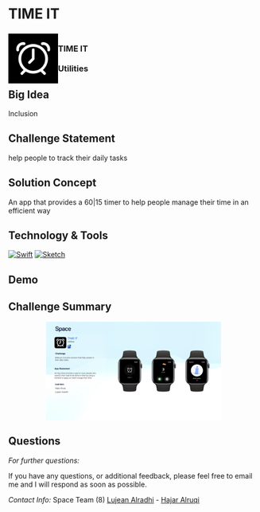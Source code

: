 # TIME IT
<!-- PROJECT LOGO -->
<div>
 <h3><img align="left" width="100" height="100" src="logo.png"> <br/> TIME IT <br/>
 <br/> Utilities <br/></h3>
 </div>   
 
 
##
 
## Big Idea
Inclusion

## Challenge Statement 
help people to track their daily tasks

## Solution Concept
An app that provides a 60|15 timer to help people manage their time in an efficient way

## Technology & Tools
[![Swift][Swift-img]][Swift-url]   [![Sketch][Sketch-img]][Sketch-url]



## Demo


## Challenge Summary 
<p align="center">
<img align="center" width=70% height=70% src="Space_ADATWQ_2022_2023.001.jpeg">
</p>


      
## Questions
      
  _For further questions:_

  If you have any questions, or additional feedback, please feel free to email me and I will respond as soon as possible.
  
  _Contact Info:_
  Space Team (8)
<a href="https://github.com/Lujean99">Lujean Alradhi</a> - <a href="https://github.com/nhajarn">Hajar Alruqi</a> 

  <!-- MARKDOWN LINKS & IMAGES -->
<!-- https://www.markdownguide.org/basic-syntax/#reference-style-links -->
[Swift-img]: https://img.shields.io/badge/-SwiftUi-orange
[Swift-url]: https://developer.apple.com/swift/

[Sketch-img]: https://img.shields.io/badge/-Sketch-orange
[Sketch-url]: https://www.sketch.com/
  
